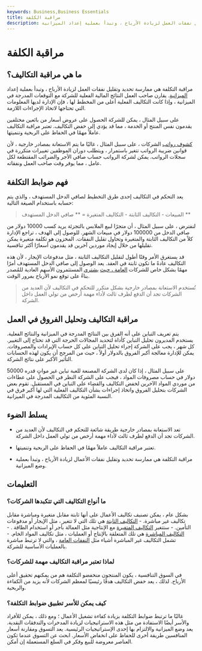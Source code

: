 ```yaml
---
keywords: Business,Business Essentials
title: مراقبة الكلفة
description: مراقبة التكلفة هي ممارسة تحديد وتقليل نفقات العمل لزيادة الأرباح ، وتبدأ بعملية إعداد الميزانية.
---
```


# مراقبة الكلفة
## ما هي مراقبة التكاليف؟

مراقبة التكلفة هي ممارسة تحديد وتقليل نفقات العمل لزيادة الأرباح ، وتبدأ بعملية إعداد [الميزانية](/capitalbudgeting). يقارن صاحب العمل النتائج المالية الفعلية للشركة مع التوقعات المدرجة في الميزانية ، وإذا كانت التكاليف الفعلية أعلى من المخطط لها ، فإن الإدارة لديها المعلومات التي تحتاجها لاتخاذ الإجراءات اللازمة.

على سبيل المثال ، يمكن للشركة الحصول على عروض أسعار من بائعين مختلفين يقدمون نفس المنتج أو الخدمة ، مما قد يؤدي إلى خفض التكاليف. تعتبر مراقبة التكاليف عاملاً مهمًا في الحفاظ على الربحية وتنميتها.

[كشوف رواتب](/payroll) الشركات ، على سبيل المثال ، غالبًا ما يتم الاستعانة بمصادر خارجية ، لأن قوانين ضريبة الرواتب تتغير باستمرار ، ويتطلب دوران الموظفين تغييرات متكررة في سجلات الرواتب. يمكن لشركة الرواتب حساب صافي الأجر والضرائب المقتطعة لكل عامل ، مما يوفر وقت صاحب العمل ونفقاته.

## فهم ضوابط التكلفة

يعد التحكم في التكاليف إحدى طرق التخطيط لصافي الدخل المستهدف ، والذي يتم حسابه باستخدام الصيغة التالية:

>

> المبيعات - التكاليف الثابتة - التكاليف المتغيرة = ** صافي الدخل المستهدف **

>

لنفترض ، على سبيل المثال ، أن متجرًا لبيع الملابس بالتجزئة يريد كسب 10000 دولار من صافي الدخل من 100000 دولار في مبيعات الشهر. للوصول إلى الهدف ، تراجع الإدارة كلاً من التكاليف الثابتة والمتغيرة وتحاول تقليل النفقات. المخزون هو تكلفة متغيرة يمكن تقليلها من خلال إيجاد موردين آخرين قد يقدمون أسعارًا أكثر تنافسية.

قد يستغرق الأمر وقتًا أطول لتقليل التكاليف الثابتة ، مثل مدفوعات الإيجار ، لأن هذه التكاليف عادةً ما تكون ثابتة في العقد. يعد الوصول إلى صافي الدخل المستهدف أمرًا مهمًا بشكل خاص للشركات [العامة ، حيث](/publiccompany) [يشتري](/publiccompany) المستثمرون الأسهم العادية للمُصدر بناءً على توقع نمو الأرباح بمرور الوقت.

> تُستخدم الاستعانة بمصادر خارجية بشكل متكرر للتحكم في التكاليف لأن العديد من الشركات تجد أن الدفع لطرف ثالث لأداء مهمة أرخص من تولي العمل داخل الشركة.

>

## مراقبة التكاليف وتحليل الفروق في العمل

يتم تعريف التباين على أنه الفرق بين النتائج المدرجة في الميزانية والنتائج الفعلية. يستخدم المديرون تحليل التباين كأداة لتحديد المجالات الحرجة التي قد تحتاج إلى التغيير. كل شهر ، يجب على الشركة إجراء تحليل التباين على كل حساب الإيرادات والمصروفات. يمكن للإدارة معالجة أكبر الفروق بالدولار أولاً ، حيث من المرجح أن يكون لهذه الحسابات التأثير الأكبر على نتائج الشركة.

على سبيل المثال ، إذا كان لدى الشركة المصنعة للعبة تباين غير مواتٍ قدره 50000 دولار في حساب مصروفات المواد ، فيجب على الشركة النظر في الحصول على عطاءات من موردي المواد الآخرين لخفض التكاليف والقضاء على التباين في المستقبل. تقوم بعض الشركات بتحليل الفروق واتخاذ إجراءات بشأن التكاليف الفعلية التي لها أكبر فرق في النسبة المئوية من التكاليف المدرجة في الميزانية.

## يسلط الضوء

- تعد الاستعانة بمصادر خارجية طريقة شائعة للتحكم في التكاليف لأن العديد من الشركات تجد أن الدفع لطرف ثالث لأداء مهمة أرخص من تولي العمل داخل الشركة.

- تعتبر مراقبة التكاليف عاملاً مهمًا في الحفاظ على الربحية وتنميتها.

- مراقبة التكلفة هي ممارسة تحديد وتقليل نفقات الأعمال لزيادة الأرباح ، وتبدأ بعملية وضع الميزانية.

## التعليمات

### ما أنواع التكاليف التي تتكبدها الشركات؟

بشكل عام ، يمكن تصنيف تكاليف الأعمال على أنها ثابتة مقابل متغيرة ومباشرة مقابل تكاليف غير مباشرة. - [التكاليف الثابتة](/fixedcost) هي تلك التي لا تتغير ، مثل الإيجار أو مدفوعات التأمين. - ستتغير [التكاليف المتغيرة](/variablecost) مع الإنتاجية مثل العمالة بأجر أو استخدام الطاقة . - [التكاليف المباشرة](/directcost) هي تلك المتعلقة بالإنتاج أو العمليات ، مثل تكاليف المواد الخام. - تشمل التكاليف غير المباشرة أشياء مثل [النفقات العامة](/overhead) ، والتي لا ترتبط مباشرة بالعمليات الأساسية للشركة.

### لماذا تعتبر مراقبة التكاليف مهمة للشركات؟

في السوق التنافسية ، يكون المنتجون منخفضو التكلفة هم من يمكنهم تحقيق أعلى الأرباح. لذلك ، يعد خفض التكاليف هدفًا رئيسيًا لمعظم الشركات لأنه يزيد من الكفاءة والربحية.

### كيف يمكن للأسر تطبيق ضوابط التكلفة؟

غالبًا ما ترتبط ضوابط التكلفة بزيادة كفاءة تشغيل الأعمال ؛ ومع ذلك ، يمكن للأفراد والأسر أيضًا الاستفادة من مثل هذه الاستراتيجيات لزيادة المدخرات والتدفقات النقدية. يعد وضع الميزانية والالتزام بها إحدى الإستراتيجيات الرئيسية. يعد التسوق ومقارنة أسعار المنافسين طريقة أخرى للحفاظ على انخفاض الأسعار. ابحث عن التسوق عندما تكون العناصر معروضة للبيع وفكر في السلع المستعملة إن أمكن.

